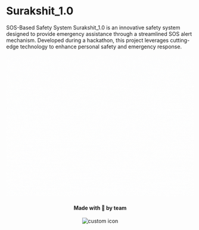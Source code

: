# Surakshit_1.0
SOS-Based Safety System Surakshit_1.0 is an innovative safety system designed to provide emergency assistance through a streamlined SOS alert mechanism. Developed during a hackathon, this project leverages cutting-edge technology to enhance personal safety and emergency response.

![Project Overview](https://github.com/srikxcipher/Surakshit_1.0/blob/a8ecb1be37201fdc88d5ff8079acff3e1d6a3a4b/Assets/surakshit-canva-gif.gif)


<div align='center'>
  <h4>Made with 💟 by team</h4>
<p><img src="https://github.com/srikxcipher/Surakshit_1.0/blob/608dbf7c810b8445b560c29ca052e551de4ef971/Assets/icon-fit.ico" alt="custom icon" style="height: 80px;"/></p>
</div>

